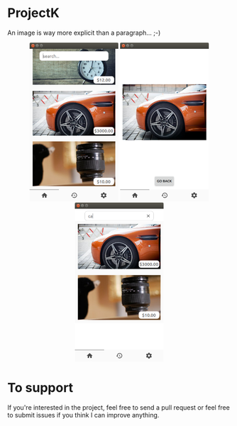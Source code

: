 # ProjectK

An image is way more explicit than a paragraph... ;-)

<p align="center">
  <img src="showcase/normal_disp.png"              width="200"/>
  <img src="showcase/searching_disp.png"           width="200"/>
  <img src="showcase/searching_validated_disp.png" width="200"/>
</p>

# To support

If you're interested in the project, feel free to send a pull request or
feel free to submit issues if you think I can improve anything.

